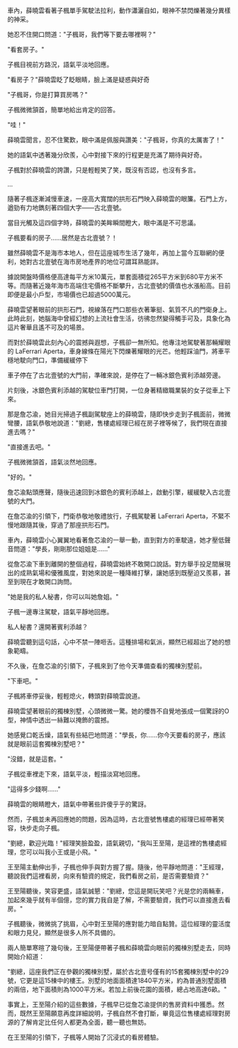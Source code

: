 車內，薛曉雲看著子楓單手駕駛法拉利，動作瀟灑自如，眼神不禁閃爍著幾分異樣的神采。

她忍不住開口問道："子楓哥，我們等下要去哪裡啊？"

"看套房子。"

子楓目視前方路況，語氣平淡地回應。

"看房子？"薛曉雲眨了眨眼睛，臉上滿是疑惑與好奇

"子楓哥，你是打算買房嗎？"

子楓微微頷首，簡單地給出肯定的回答。

"哇！"

薛曉雲聞言，忍不住驚歎，眼中滿是佩服與讚美："子楓哥，你真的太厲害了！"

她的語氣中透著幾分欣羨，心中對接下來的行程更是充滿了期待與好奇。

子楓對於薛曉雲的誇讚，只是輕輕笑了笑，既沒有否認，也沒有多言。

...

隨著子楓逐漸減慢車速，一座高大寬闊的拱形石門映入薛曉雲的眼簾。石門上方，遒勁有力地鐫刻著四個大字——古北壹號。

當目光觸及這四個字時，薛曉雲的美眸瞬間瞪大，眼中滿是不可思議。

子楓要看的房子……居然是古北壹號？！

雖然薛曉雲不是海市本地人，但在這座城市生活了幾年，再加上當今互聯網的便利，她對古北壹號在海市房地產界的地位可謂耳熟能詳。

據說開盤時價格便高達每平方米10萬元，單套面積從265平方米到680平方米不等。而隨著近幾年海市高端住宅價格不斷攀升，古北壹號的價值也水漲船高。目前即便是最小戶型，市場價也已超過5000萬元。

薛曉雲望著眼前的拱形石門，視線落在門口那些衣著筆挺、氣質不凡的門衛身上。此時此刻，她腦海中曾經幻想的上流社會生活，彷彿忽然變得觸手可及，具象化為這片奢華且遙不可及的場景。

而對於薛曉雲此刻內心的震撼與遐想，子楓卻一無所知。他專注地駕駛著那輛耀眼的 LaFerrari Aperta，車身線條在陽光下閃爍著耀眼的光芒。他輕踩油門，將車平穩地駛向門口，準備緩緩停下

車子停在了古北壹號的大門前，準確來說，是停在了一輛冰銀色賓利添越旁邊。

片刻後，冰銀色賓利添越的駕駛位車門打開，一位身著精緻職業裝的女子從車上下來。

那是詹芯渝，她目光掃過子楓副駕駛座上的薛曉雲，隨即快步走到子楓面前，微微彎腰，語氣恭敬地說道："劉總，售樓處經理已經在房子裡等候了，我們現在直接進去嗎？"

"直接進去吧。"

子楓微微頷首，語氣淡然地回應。

"好的。"

詹芯渝點頭應聲，隨後迅速回到冰銀色的賓利添越上，啟動引擎，緩緩駛入古北壹號的大門。

在詹芯渝的引領下，門衛恭敬地敬禮放行，子楓駕駛著 LaFerrari Aperta，不緊不慢地跟隨其後，穿過了那座拱形石門。

車內，薛曉雲小心翼翼地看著詹芯渝的一舉一動，直到對方的車駛遠，她才壓低聲音問道："學長，剛剛那位姐姐是……"

從詹芯渝下車到離開的整個過程，薛曉雲始終不敢開口說話。對方舉手投足間展現出的成熟氣場和優雅風度，對她來說是一種降維打擊，讓她感到既壓迫又羨慕，甚至到現在才敢開口詢問。

"她是我的私人秘書，你可以叫她詹姐。"

子楓一邊專注駕駛，語氣平靜地回應。

私人秘書？還開著賓利添越？

薛曉雲聽到這句話，心中不禁一陣咂舌。這種排場和氣派，顯然已經超出了她的想象範疇。

不久後，在詹芯渝的引領下，子楓來到了他今天準備查看的獨棟別墅前。

"下車吧。"

子楓將車停妥後，輕輕熄火，轉頭對薛曉雲說道。

薛曉雲望著眼前的獨棟別墅，心頭微微一驚。她的櫻唇不自覺地張成一個驚訝的O型，神情中透出一絲難以掩飾的震撼。

她感覺口乾舌燥，語氣有些結巴地問道："學長，你……你今天要看的房子，應該就是眼前這套獨棟別墅吧？"

"沒錯，就是這套。"

子楓從車裡走下來，語氣平淡，輕描淡寫地回應。

"這得多少錢啊……"

薛曉雲的眼睛瞪大，語氣中帶著些許傻乎乎的驚訝。

然而，子楓並未再回應她的問題，因為這時，古北壹號售樓處的經理已經帶著笑容，快步走向子楓。

"劉總，歡迎光臨！"經理笑臉盈盈，語氣親切，"我叫王至陽，是這裡的售樓處經理，您可以叫我小王或是小飛。"

王至陽主動伸出手，子楓也伸手與對方握了握。隨後，他平靜地問道："王經理，聽說我們這裡看房，向來有驗資的規定，我們看房之前，是否需要驗資？"

王至陽聽後，笑容更盛，語氣誠懇："劉總，您這是開玩笑吧？光是您的兩輛車，加起來幾乎就有半個億，您的實力我自是了解，不需要驗資，我們可以直接進去看房。"

子楓聽後，微微挑了挑眉，心中對王至陽的應對能力暗自點贊。這位經理的靈活度和眼力見兒，顯然是很多人所不具備的。

兩人簡單寒暄了幾句後，王至陽便帶著子楓和薛曉雲向眼前的獨棟別墅走去，同時開始介紹道：

"劉總，這座我們正在參觀的獨棟別墅，屬於古北壹号僅有的15套獨棟別墅中的29號，它更是這15棟中的樓王。別墅的地面面積達1840平方米，約為普通別墅面積的兩倍，地下面積則為1000平方米。若加上前後花園的面積，總占地高達6畝。"

事實上，王至陽介紹的這些數據，子楓早已從詹芯渝提供的售房資料中獲悉。然而，既然王至陽願意再度詳細說明，子楓自然不會打斷，畢竟這位售樓處經理對房源的了解肯定比任何人都更為全面，聽一聽也無妨。

在王至陽的引領下，子楓等人開始了沉浸式的看房體驗。